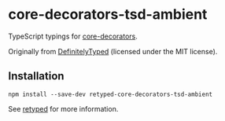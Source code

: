 # core-decorators-tsd-ambient

TypeScript typings for [core-decorators](https://github.com/jayphelps/core-decorators.js).

Originally from [DefinitelyTyped](https://github.com/DefinitelyTyped/DefinitelyTyped) (licensed under the MIT license).

## Installation

```
npm install --save-dev retyped-core-decorators-tsd-ambient
```

See [retyped](https://github.com/retyped/retyped) for more information.